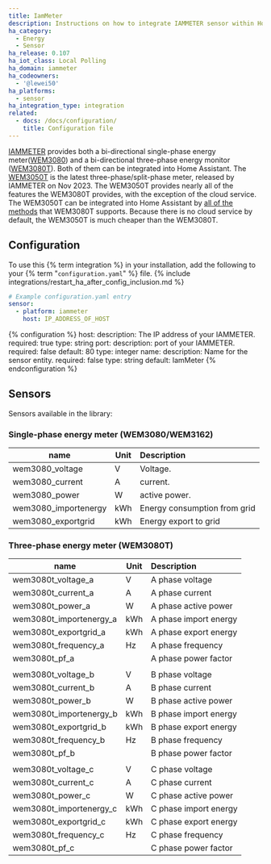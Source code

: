 ```yaml
---
title: IamMeter
description: Instructions on how to integrate IAMMETER sensor within Home Assistant.
ha_category:
  - Energy
  - Sensor
ha_release: 0.107
ha_iot_class: Local Polling
ha_domain: iammeter
ha_codeowners:
  - '@lewei50'
ha_platforms:
  - sensor
ha_integration_type: integration
related:
  - docs: /docs/configuration/
    title: Configuration file
---
```


[IAMMETER](https://www.iammeter.com/) provides both a bi-directional single-phase energy meter([WEM3080](https://www.iammeter.com/products/single-phase-meter)) and a bi-directional three-phase energy monitor ([WEM3080T](https://www.iammeter.com/products/three-phase-meter)). Both of them can be integrated into Home Assistant.
The [WEM3050T](https://www.iammeter.com/products/3phase-meter-3050t) is the latest three-phase/split-phase meter, released by IAMMETER on Nov 2023.
The WEM3050T provides nearly all of the features the WEM3080T provides, with the exception of the cloud service.
The WEM3050T can be integrated into Home Assistant by [all of the methods](https://community.home-assistant.io/t/four-ways-to-integrate-the-electricity-usage-monitor-iammeter-into-the-home-assistant/485520/) that WEM3080T supports.
Because there is no cloud service by default, the WEM3050T is much cheaper than the WEM3080T.

## Configuration

To use this {% term integration %} in your installation, add the following to your {% term "`configuration.yaml`" %} file.
{% include integrations/restart_ha_after_config_inclusion.md %}

```yaml
# Example configuration.yaml entry
sensor:
  - platform: iammeter
    host: IP_ADDRESS_OF_HOST
```

{% configuration %}
host:
  description: The IP address of your IAMMETER.
  required: true
  type: string
port:
  description: port of your IAMMETER.
  required: false
  default: 80
  type: integer
name:
  description: Name for the sensor entity.
  required: false
  type: string
  default: IamMeter
{% endconfiguration %}

## Sensors

Sensors available in the library:

### Single-phase energy meter (WEM3080/WEM3162)

| name                 | Unit | Description                  |
| -------------------- | ---- | :--------------------------- |
| wem3080_voltage      | V    | Voltage.                     |
| wem3080_current      | A    | current.                     |
| wem3080_power        | W    | active power.                |
| wem3080_importenergy | kWh  | Energy consumption from grid |
| wem3080_exportgrid   | kWh  | Energy export to grid        |

### Three-phase energy meter (WEM3080T)

| name                    | Unit | Description           |
| ----------------------- | ---- | :-------------------- |
| wem3080t_voltage_a      | V    | A phase voltage       |
| wem3080t_current_a      | A    | A phase current       |
| wem3080t_power_a        | W    | A phase active power  |
| wem3080t_importenergy_a | kWh  | A phase import energy |
| wem3080t_exportgrid_a   | kWh  | A phase export energy |
| wem3080t_frequency_a    | Hz   | A phase frequency     |
| wem3080t_pf_a           |      | A phase power factor  |
|                         |      |                       |
| wem3080t_voltage_b      | V    | B phase voltage       |
| wem3080t_current_b      | A    | B phase current       |
| wem3080t_power_b        | W    | B phase active power  |
| wem3080t_importenergy_b | kWh  | B phase import energy |
| wem3080t_exportgrid_b   | kWh  | B phase export energy |
| wem3080t_frequency_b    | Hz   | B phase frequency     |
| wem3080t_pf_b           |      | B phase power factor  |
|                         |      |                       |
| wem3080t_voltage_c      | V    | C phase voltage       |
| wem3080t_current_c      | A    | C phase current       |
| wem3080t_power_c        | W    | C phase active power  |
| wem3080t_importenergy_c | kWh  | C phase import energy |
| wem3080t_exportgrid_c   | kWh  | C phase export energy |
| wem3080t_frequency_c    | Hz   | C phase frequency     |
| wem3080t_pf_c           |      | C phase power factor  |
